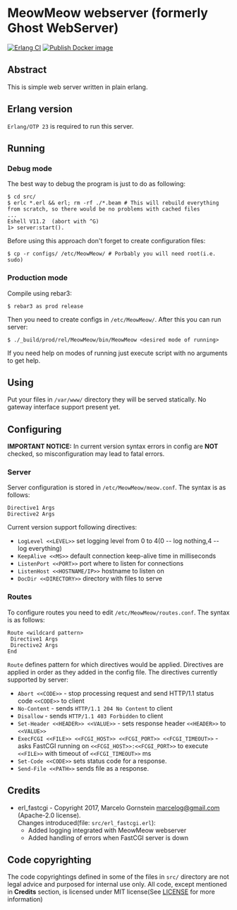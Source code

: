 # MeowMeow webserver (formerly Ghost WebServer)
[![Erlang CI](https://github.com/Andrewerr/MeowMeow/actions/workflows/erlang.yml/badge.svg)](https://github.com/Andrewerr/MeowMeow/actions/workflows/erlang.yml)
[![Publish Docker image](https://github.com/Andrewerr/MeowMeow/actions/workflows/docker.yml/badge.svg)](https://github.com/Andrewerr/MeowMeow/actions/workflows/docker.yml)
## Abstract
This is simple web server written in plain erlang.
## Erlang version
`Erlang/OTP 23` is required to run this server.
## Running
### Debug mode
The best way to debug the program is just to do as following:
```
$ cd src/
$ erlc *.erl && erl; rm -rf ./*.beam # This will rebuild everything from scratch, so there would be no problems with cached files
...
Eshell V11.2  (abort with ^G)
1> server:start().
```
Before using this approach don't forget to create configuration files:
```
$ cp -r configs/ /etc/MeowMeow/ # Porbably you will need root(i.e. sudo)
```
### Production mode 
Compile using rebar3:
```
$ rebar3 as prod release
```
Then you need to create configs in `/etc/MeowMeow/`. After this you can run server:
```
$ ./_build/prod/rel/MeowMeow/bin/MeowMeow <desired mode of running>
```
If you need help on modes of running just execute script with no arguments to get help. 

## Using
Put your files in `/var/www/` directory they will be served statically. No gateway interface support present yet.

## Configuring

**IMPORTANT NOTICE:** In current version syntax errors in config are **NOT** checked, so misconfiguration may lead to fatal errors.

### Server
Server configuration is stored in `/etc/MeowMeow/meow.conf`. The syntax is as follows:
```
Directive1 Args
Directive2 Args
```
Current version support following directives:
* `LogLevel <<LEVEL>>` set logging level from 0 to 4(0 -- log nothing,4 -- log everything)
* `KeepAlive <<MS>>` default connection keep-alive time in milliseconds
* `ListenPort <<PORT>>` port where to listen for connections
* `ListenHost <<HOSTNAME/IP>>` hostname to listen on
* `DocDir <<DIRECTORY>>` directory with files to serve  
### Routes
To configure routes you need to edit `/etc/MeowMeow/routes.conf`. The syntax is as follows:
```
Route <wildcard pattern> 
 Directive1 Args 
 Directive2 Args
End
```
`Route` defines pattern for which directives would be applied. Directives are applied in order as they added in the config file.
The directives currently supported by server:
* `Abort <<CODE>>` - stop processing request and send HTTP/1.1 status code `<<CODE>>` to client
* `No-Content` - sends `HTTP/1.1 204 No Content` to client
* `Disallow` - sends `HTTP/1.1 403 Forbidden` to client
* `Set-Header <<HEADER>> <<VALUE>>` - sets response header `<<HEADER>>` to `<<VALUE>>`
* `ExecFCGI <<FILE>> <<FCGI_HOST>> <<FCGI_PORT>> <<FCGI_TIMEOUT>>` - asks FastCGI running on `<<FCGI_HOST>>:<<FCGI_PORT>>` to execute `<<FILE>>` with timeout of `<<FCGI_TIMEOUT>>` ms
* `Set-Code <<CODE>>` sets status code for a response.
* `Send-File <<PATH>>` sends file as a response.
## Credits 
* erl_fastcgi - Copyright 2017, Marcelo Gornstein <marcelog@gmail.com> (Apache-2.0 license).<br> Changes introduced(file: `src/erl_fastcgi.erl`):
  * Added logging integrated with MeowMeow webserver
  * Added handling of errors when FastCGI server is down
## Code copyrighting
The code copyrightings defined in some of the files in `src/` directory are not legal advice and purposed for internal use only. 
All code, except mentioned in **Credits** section, is licensed under MIT license(See [LICENSE](LICENSE) for more information)

